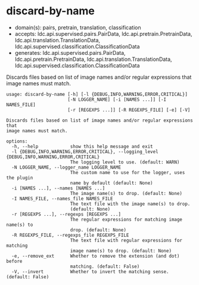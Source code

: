 # discard-by-name

* domain(s): pairs, pretrain, translation, classification
* accepts: ldc.api.supervised.pairs.PairData, ldc.api.pretrain.PretrainData, ldc.api.translation.TranslationData, ldc.api.supervised.classification.ClassificationData
* generates: ldc.api.supervised.pairs.PairData, ldc.api.pretrain.PretrainData, ldc.api.translation.TranslationData, ldc.api.supervised.classification.ClassificationData

Discards files based on list of image names and/or regular expressions that image names must match.

```
usage: discard-by-name [-h] [-l {DEBUG,INFO,WARNING,ERROR,CRITICAL}]
                       [-N LOGGER_NAME] [-i [NAMES ...]] [-I NAMES_FILE]
                       [-r [REGEXPS ...]] [-R REGEXPS_FILE] [-e] [-V]

Discards files based on list of image names and/or regular expressions that
image names must match.

options:
  -h, --help            show this help message and exit
  -l {DEBUG,INFO,WARNING,ERROR,CRITICAL}, --logging_level {DEBUG,INFO,WARNING,ERROR,CRITICAL}
                        The logging level to use. (default: WARN)
  -N LOGGER_NAME, --logger_name LOGGER_NAME
                        The custom name to use for the logger, uses the plugin
                        name by default (default: None)
  -i [NAMES ...], --names [NAMES ...]
                        The image name(s) to drop. (default: None)
  -I NAMES_FILE, --names_file NAMES_FILE
                        The text file with the image name(s) to drop.
                        (default: None)
  -r [REGEXPS ...], --regexps [REGEXPS ...]
                        The regular expressions for matching image name(s) to
                        drop. (default: None)
  -R REGEXPS_FILE, --regexps_file REGEXPS_FILE
                        The text file with regular expressions for matching
                        image name(s) to drop. (default: None)
  -e, --remove_ext      Whether to remove the extension (and dot) before
                        matching. (default: False)
  -V, --invert          Whether to invert the matching sense. (default: False)
```
